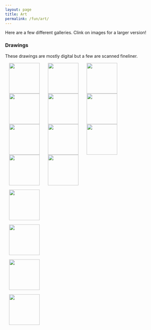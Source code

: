 ```yaml
---
layout: page
title: Art
permalink: /fun/art/
---
```


Here are a few different galleries. Clink on images for a
larger version!

### Drawings

These drawings are mostly digital but a few are scanned fineliner.

<a href="/assets/art/drawing/antenna.jpg" style="float: left; margin-left:
10pt; margin-right: 10pt;"><img border="0" width="100"
src="https://hapax.github.io/assets/art/drawing/antenna.jpg"
/></a>

<a href="/assets/art/drawing/deaf.jpg" style="float: left; margin-left:
10pt; margin-right: 10pt"><img border="0" width="100"
src="https://hapax.github.io/assets/art/drawing/deaf.jpg"
/></a>

<a href="/assets/art/drawing/felp.jpg" style="float: left; margin-left:
10pt; margin-right: 10pt"><img border="0" width="100"
src="https://hapax.github.io/assets/art/drawing/felp.jpg"
/></a>

<a href="/assets/art/drawing/hat.jpg" style="float: left; margin-left:
10pt; margin-right: 10pt"><img border="0" width="100"
src="https://hapax.github.io/assets/art/drawing/hat.jpg"
/></a>

<a href="/assets/art/drawing/helicopter.jpg" style="float: left; margin-left:
10pt; margin-right: 10pt"><img border="0" width="100"
src="https://hapax.github.io/assets/art/drawing/helicopter.jpg"
/></a>

<a href="/assets/art/drawing/ill.jpg" style="float: left; margin-left:
10pt; margin-right: 10pt"><img border="0" width="100"
src="https://hapax.github.io/assets/art/drawing/ill.jpg"
/></a>

<a href="/assets/art/drawing/joyce.jpg" style="float: left; margin-left:
10pt; margin-right: 10pt"><img border="0" width="100"
src="https://hapax.github.io/assets/art/drawing/joyce.jpg"
/></a>

<a href="/assets/art/drawing/kafka.jpg" style="float: left; margin-left:
10pt; margin-right: 10pt"><img border="0" width="100"
src="https://hapax.github.io/assets/art/drawing/kafka.jpg"
/></a>

<a href="/assets/art/drawing/kerkeslin.jpg" style="float: left; margin-left:
10pt; margin-right: 10pt"><img border="0" width="100"
src="https://hapax.github.io/assets/art/drawing/kerkeslin.jpg"
/></a>

<a href="/assets/art/drawing/laugh.jpg" style="float: left; margin-left:
10pt; margin-right: 10pt"><img border="0" width="100"
src="https://hapax.github.io/assets/art/drawing/laugh.jpg"
/></a>

<a href="/assets/art/drawing/morrissey.jpg" style="margin-left:
10pt; margin-right: 10pt"><img border="0" width="100"
src="https://hapax.github.io/assets/art/drawing/morrissey.jpg"
/></a>

<a href="/assets/art/drawing/rabbit.jpg" style="margin-left:
10pt; margin-right: 10pt"><img border="0" width="100"
src="https://hapax.github.io/assets/art/drawing/rabbit.jpg"
/></a>

<a href="/assets/art/drawing/rasputin.jpg" style="margin-left:
10pt; margin-right: 10pt"><img border="0" width="100"
src="https://hapax.github.io/assets/art/drawing/rasputin.jpg"
/></a>

<a href="/assets/art/drawing/siouxsie.jpg" style="margin-left:
10pt; margin-right: 10pt"><img border="0" width="100"
src="https://hapax.github.io/assets/art/drawing/siouxsie.jpg"
/></a>

<a href="/assets/art/drawing/zombie.jpg" style="margin-left:
10pt; margin-right: 10pt"><img border="0" width="100"
src="https://hapax.github.io/assets/art/drawing/zombie.jpg"
/></a>

